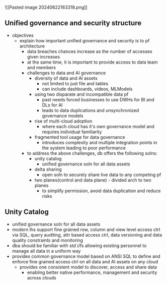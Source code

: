 ![[Pasted image 20240622163318.png]]
## Unified governance and security structure
- objectives
	- explain how important unified governance and security is to pf architecture
		- data breaches chances increase as the number of accesses given increases
		- at the same time, it is important to provide access to data team and members
		- challenges to data and AI governance
			- diversity of data and AI assets
				- not limited to just file and tables
				- can include dashboards, videos, MLModels
			- using two disparate and incompatible data pf
				- past needs forced businesses to use DWHs for BI and DLs for AI
				- leads to data duplications and unsynchronized governance models
			- rise of multi-cloud adoption
				- where each cloud has it's own governance model and requires individual familiarity
			- fragmented tool usage for data governance
				- introduces complexity and multiple integration points in the system leading to poor performance
		- to address the above challenges, db offers the following solns:
			- unity catalog
				- unified governance soln for all data assets
			- delta sharing
				- open soln to securely share live data to any competing pf
			- two planes(control and data plane) - divided arch to two planes
				- to simplify permission, avoid data duplication and reduce risks
## Unity Catalog
- unified governance soln for all data assets
- modern lhs support fine grained row, column and view level access ctrl via SQL, query auditing, attr based access ctrl, data versioning and data quality constraints and monitoring
- dba should be familiar with std i/fs allowing existing personnel to manage all data in a uniform way
- provides common governance model based on ANSI SQL to define and enforce fine grained access ctrl on all data and AI assets on any cloud
	- provides one consistent model to discover, access and share data 
		- enabling better native performance, management and security across clouds
